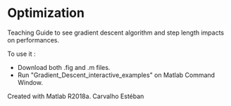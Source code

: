 # Optimization

Teaching Guide to see gradient descent algorithm and step length impacts on performances.

To use it :
 - Download both .fig and .m files.
 - Run "Gradient_Descent_interactive_examples" on Matlab Command Window.

Created with Matlab R2018a.
Carvalho Estéban
